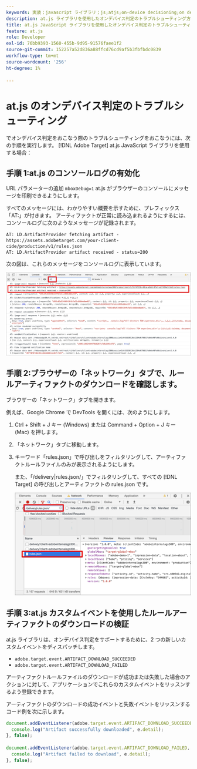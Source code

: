 ```yaml
---
keywords: 実装；javascript ライブラリ；js;atjs;on-device decisioning;on device decisioning;at.js;on-device;on-device；デバイス；トラブルシューティング；トラブルシューティング
description: at.js ライブラリを使用したオンデバイス判定のトラブルシューティング方法について説明します。
title: at.js JavaScript ライブラリを使用したオンデバイス判定のトラブルシューティング方法を教えてください。
feature: at.js
role: Developer
exl-id: 76bb9393-1560-455b-9d95-91576faee1f2
source-git-commit: 152257a52d836a88ffcd76cd9af5b3fbfbdc0839
workflow-type: tm+mt
source-wordcount: '256'
ht-degree: 1%

---
```


# at.js のオンデバイス判定のトラブルシューティング

でオンデバイス判定をおこなう際のトラブルシューティングをおこなうには、次の手順を実行します。 [!DNL Adobe Target] at.js JavaScript ライブラリを使用する場合：

## 手順 1:at.js のコンソールログの有効化

URL パラメーターの追加 `mboxDebug=1` at.js がブラウザーのコンソールにメッセージを印刷できるようにします。

すべてのメッセージには、わかりやすい概要を示すために、プレフィックス「AT:」が付きます。 アーティファクトが正常に読み込まれるようにするには、コンソールログに次のようなメッセージが記録されます。

```
AT: LD.ArtifactProvider fetching artifact - https://assets.adobetarget.com/your-client-cide/production/v1/rules.json
AT: LD.ArtifactProvider artifact received - status=200
```

次の図は、これらのメッセージをコンソールログに表示しています。

![アーティファクトメッセージを含むコンソールログ](/help/main/c-implementing-target/c-implementing-target-for-client-side-web/on-device-decisioning/assets/browser-console.png)

## 手順 2:ブラウザーの「ネットワーク」タブで、ルールアーティファクトのダウンロードを確認します。

ブラウザーの「ネットワーク」タブを開きます。

例えば、Google Chrome で DevTools を開くには、次のようにします。

1. Ctrl + Shift + J キー (Windows) または Command + Option + J キー (Mac) を押します。
1. 「ネットワーク」タブに移動します。
1. キーワード「rules.json」で呼び出しをフィルタリングして、アーティファクトルールファイルのみが表示されるようにします。

   また、「/delivery|rules.json/」でフィルタリングして、すべての [!DNL Target] の呼び出しとアーティファクトの rules.json です。

   ![Google Chrome の「ネットワーク」タブ](/help/main/c-implementing-target/c-implementing-target-for-client-side-web/on-device-decisioning/assets/rule-json.png)

## 手順 3:at.js カスタムイベントを使用したルールアーティファクトのダウンロードの検証

at.js ライブラリは、オンデバイス判定をサポートするために、2 つの新しいカスタムイベントをディスパッチします。

* `adobe.target.event.ARTIFACT_DOWNLOAD_SUCCEEDED`
* `adobe.target.event.ARTIFACT_DOWNLOAD_FAILED`

アーティファクトルールファイルのダウンロードが成功または失敗した場合のアクションに対して、アプリケーションでこれらのカスタムイベントをリッスンするよう登録できます。

アーティファクトのダウンロードの成功イベントと失敗イベントをリッスンするコード例を次に示します。

```javascript
document.addEventListener(adobe.target.event.ARTIFACT_DOWNLOAD_SUCCEEDED, function(e) { 
  console.log("Artifact successfully downloaded", e.detail);
}, false);

document.addEventListener(adobe.target.event.ARTIFACT_DOWNLOAD_FAILED, function(e) { 
  console.log("Artifact failed to download", e.detail);
}, false);
```
